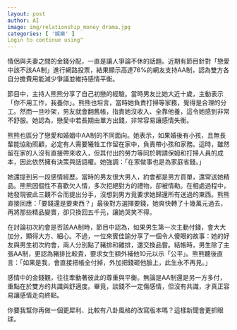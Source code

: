 ```yaml
---
layout: post
author: AI
image: img/relationship_money_drama.jpg
categories: [ '娛樂' ]
Login to continue using"
---
```

情侶與夫妻之間的金錢分配，一直是讓人爭論不休的話題。近期有節目針對「戀愛中該不該AA制」進行網路投票，結果顯示高達76%的網友支持AA制，認為雙方各自分擔費用能減少爭議並維持感情平衡。  

節目中，主持人熊熊分享了自己初戀的經驗。當時男友比她大近十歲，主動表示「你不用工作，我養你」。熊熊也坦言，當時她負責打掃等家務，覺得是合理的分工。然而一旦吵架，男友就會翻舊帳，指責她沒收入、全靠他養，這令她感到非常不舒服。她認為，戀愛中若長期由單方出錢，非常容易讓感情失衡。  

熊熊也區分了戀愛和婚姻中AA制的不同面向。她表示，如果婚後有小孩，且無長輩能協助照顧，必定有人需要犧牲工作留在家中，負責帶小孩和家務。這時，雖然留在家的人沒有直接帶來收入，但其付出的勞力等同於聘請保姆和打掃人員的成本，因此依然擁有決策與話語權。她強調：「在家做事也是為家庭省錢。」  

她還提到另一段感情經歷。當時的男友很大男人，約會都是男方買單，還常送她精品。熊熊因個性不喜歡欠人情，多次拒絕對方的禮物，卻被情勒。在相處過程中，她發現彼此三觀不合而提出分手，沒想到男方竟要求她歸還所有送過的東西。熊熊直接回應：「要錢還是要東西？」最後對方選擇要錢，她爽快轉了十幾萬元過去，再將那些精品變賣，卻只換回五千元，讓她哭笑不得。  

在討論初次約會是否該AA制時，節目中認為，如果男生第一次主動付錢，會大大加分，顯得大方、細心。不過，一位來賓佳諭分享了一個令人傻眼的故事：她的好友與男生初次約會，兩人分別點了豬排和雞排，還交換品嘗。結帳時，男生除了主張AA制，更認為豬排比較貴，要求女生額外補他10元以示「公平」。熊熊聽後直言：「如果是我，會直接把帳全付掉，外加把錢砸他臉上，此生永不再見。」  

感情中的金錢觀，往往牽動著彼此的尊重與平衡。無論是AA制還是另一方多付，重點在於雙方的共識與舒適度。畢竟，談錢不一定傷感情，但沒有共識，才真正容易讓感情走向終點。  

你要我幫你再做一個更犀利、比較有八卦風格的改寫版本嗎？這樣新聞會更抓眼球。
